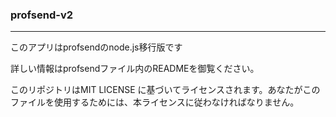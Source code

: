 ### profsend-v2

---

このアプリはprofsendのnode.js移行版です

詳しい情報はprofsendファイル内のREADMEを御覧ください。



このリポジトリはMIT LICENSE に基づいてライセンスされます。あなたがこのファイルを使用するためには、本ライセンスに従わなければなりません。

